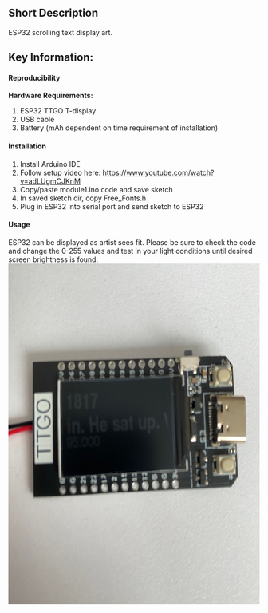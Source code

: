 ## Short Description  
ESP32 scrolling text display art.
## Key Information:  
#### Reproducibility  
**Hardware Requirements:**  
1. ESP32 TTGO T-display
2. USB cable
3. Battery (mAh dependent on time requirement of installation)
#### Installation  
1. Install Arduino IDE
2. Follow setup video here: https://www.youtube.com/watch?v=adLUgmCJKnM
3. Copy/paste module1.ino code and save sketch
4. In saved sketch dir, copy Free_Fonts.h
5. Plug in ESP32 into serial port and send sketch to ESP32
#### Usage  
ESP32 can be displayed as artist sees fit. Please be sure to check the code and change the 0-255 values and test in your light conditions until desired screen brightness is found.  
<img src="/module1/images/IMG_3214.jpeg" alt="IMG_3214.jpeg" style="width:512px;height:683px;">

